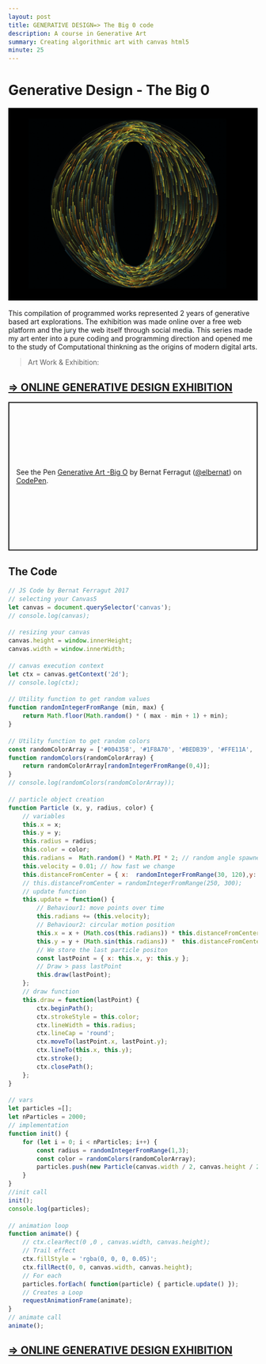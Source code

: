 ```yaml
---
layout: post
title: GENERATIVE DESIGN=> The Big 0 code
description: A course in Generative Art
summary: Creating algorithmic art with canvas html5
minute: 25
---
```

# Generative Design - The Big 0
![generative art course](/assets/images/code/GA2/GA2-1.png)

This compilation of programmed works represented 2 years of generative based art explorations. The exhibition was made online over a free web platform and the jury the web itself through social media. This series made my art enter into a pure coding and programming direction and opened me to the study of Computational thinkning as the origins of modern digital arts.

> Art Work & Exhibition:
## [=> ONLINE GENERATIVE DESIGN EXHIBITION](https://bernat-generative-art.surge.sh/)

<p class="codepen" data-height="300" data-default-tab="html,result" data-slug-hash="pdvmWZ" data-user="elbernat" style="height: 300px; box-sizing: border-box; display: flex; align-items: center; justify-content: center; border: 2px solid; margin: 1em 0; padding: 1em;">
  <span>See the Pen <a href="https://codepen.io/elbernat/pen/pdvmWZ">
  Generative Art -Big O</a> by Bernat Ferragut (<a href="https://codepen.io/elbernat">@elbernat</a>)
  on <a href="https://codepen.io">CodePen</a>.</span>
</p>
<script async src="https://cpwebassets.codepen.io/assets/embed/ei.js"></script>

## The Code

```javascript
// JS Code by Bernat Ferragut 2017
// selecting your Canvas5
let canvas = document.querySelector('canvas');
// console.log(canvas);

// resizing your canvas
canvas.height = window.innerHeight;
canvas.width = window.innerWidth;

// canvas execution context
let ctx = canvas.getContext('2d');
// console.log(ctx);

// Utility function to get random values
function randomIntegerFromRange (min, max) {
    return Math.floor(Math.random() * ( max - min + 1) + min);
}

// Utility function to get random colors
const randomColorArray = ['#004358', '#1F8A70', '#BEDB39', '#FFE11A', '#FD7400']; // From Kuler
function randomColors(randomColorArray) {
    return randomColorArray[randomIntegerFromRange(0,4)];
}
// console.log(randomColors(randomColorArray));

// particle object creation
function Particle (x, y, radius, color) {
    // variables
    this.x = x;
    this.y = y;
    this.radius = radius;
    this.color = color;
    this.radians =  Math.random() * Math.PI * 2; // random angle spawner (0-360)
    this.velocity = 0.01; // how fast we change
    this.distanceFromCenter = { x:  randomIntegerFromRange(30, 120),y:  randomIntegerFromRange(90, 120)}; // Coolest option 
    // this.distanceFromCenter = randomIntegerFromRange(250, 300);
    // update function
    this.update = function() {
        // Behaviour1: move points over time
        this.radians += (this.velocity);
        // Behaviour2: circular motion position
        this.x = x + (Math.cos(this.radians)) * this.distanceFromCenter.x * 3;
        this.y = y + (Math.sin(this.radians)) *  this.distanceFromCenter.y * 3;
        // We store the last particle positon
        const lastPoint = { x: this.x, y: this.y };
        // Draw > pass lastPoint
        this.draw(lastPoint);
    };
    // draw function
    this.draw = function(lastPoint) {
        ctx.beginPath();
        ctx.strokeStyle = this.color;
        ctx.lineWidth = this.radius;
        ctx.lineCap = 'round';
        ctx.moveTo(lastPoint.x, lastPoint.y);
        ctx.lineTo(this.x, this.y);
        ctx.stroke();
        ctx.closePath();
    };
}

// vars
let particles =[];
let nParticles = 2000;
// implementation
function init() {
    for (let i = 0; i < nParticles; i++) {
        const radius = randomIntegerFromRange(1,3);
        const color = randomColors(randomColorArray);
        particles.push(new Particle(canvas.width / 2, canvas.height / 2, radius, color));
    }
}
//init call
init();
console.log(particles);

// animation loop
function animate() {
    // ctx.clearRect(0 ,0 , canvas.width, canvas.height);
    // Trail effect
    ctx.fillStyle = 'rgba(0, 0, 0, 0.05)';
    ctx.fillRect(0, 0, canvas.width, canvas.height);
    // For each
    particles.forEach( function(particle) { particle.update() });
    // Creates a Loop
    requestAnimationFrame(animate);
}
// animate call
animate();

```
## [=> ONLINE GENERATIVE DESIGN EXHIBITION](https://bernat-generative-art.surge.sh/)